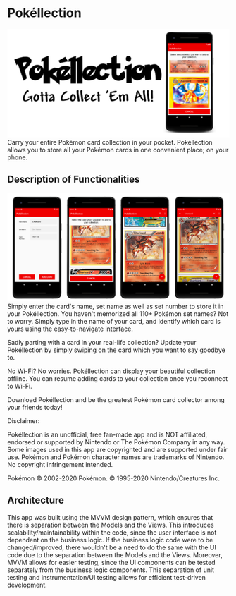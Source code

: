 # Pokéllection
![logo](https://github.com/nkrishna0609/Pokellection/blob/master/readmeImages/pokellection_feature_graphic.png)
Carry your entire Pokémon card collection in your pocket. Pokéllection allows you to store all your Pokémon cards in one convenient place; on your phone.

## Description of Functionalities ##
![logo](https://github.com/nkrishna0609/Pokellection/blob/master/readmeImages/pokellection_ss.png)
Simply enter the card's name, set name as well as set number to store it in your Pokéllection. You haven't memorized all 110+ Pokémon set names? Not to worry. Simply type in the name of your card, and identify which card is yours using the easy-to-navigate interface.

Sadly parting with a card in your real-life collection? Update your Pokéllection by simply swiping on the card which you want to say goodbye to.

No Wi-Fi? No worries. Pokéllection can display your beautiful collection offline. You can resume adding cards to your collection once you reconnect to Wi-Fi.

Download Pokéllection and be the greatest Pokémon card collector among your friends today!

Disclaimer:

Pokéllection is an unofficial, free fan-made app and is NOT affiliated, endorsed or supported by Nintendo or The Pokémon Company in any way.
Some images used in this app are copyrighted and are supported under fair use.
Pokémon and Pokémon character names are trademarks of Nintendo.
No copyright infringement intended.

Pokémon © 2002-2020 Pokémon. © 1995-2020 Nintendo/Creatures Inc.

## Architecture ##
This app was built using the MVVM design pattern, which ensures that there is separation between the Models and the Views. This introduces scalability/maintainability within the code, since the user interface is not dependent on the business logic. If the business logic code were to be changed/improved, there wouldn't be a need to do the same with the UI code due to the separation between the Models and the Views. Moreover, MVVM allows for easier testing, since the UI components can be tested separately from the business logic components. This separation of unit testing and instrumentation/UI testing allows for efficient test-driven development.
